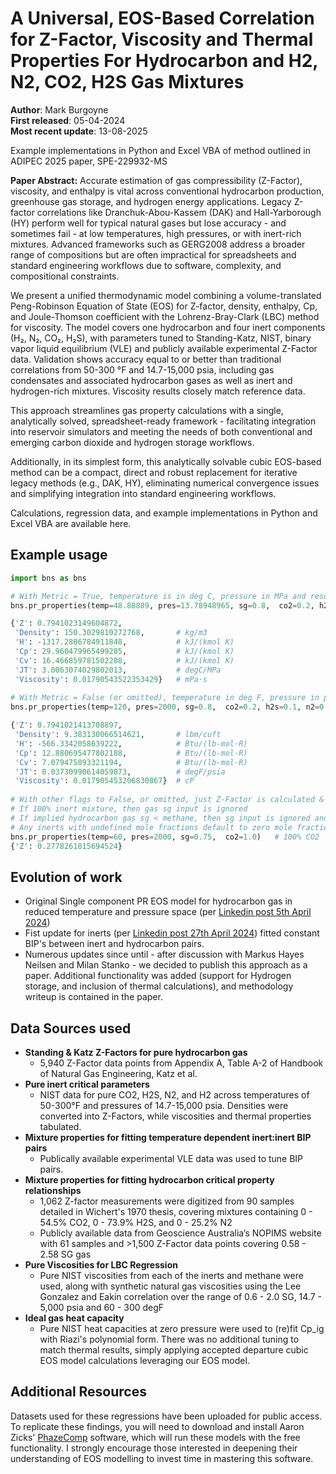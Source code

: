 # A Universal, EOS-Based Correlation for Z-Factor, Viscosity and Thermal Properties For Hydrocarbon and H2, N2, CO2, H2S Gas Mixtures

**Author**: Mark Burgoyne  
**First released**: 05-04-2024  
**Most recent update**: 13-08-2025

Example implementations in Python and Excel VBA of method outlined in ADIPEC 2025 paper, SPE-229932-MS

**Paper Abstract:** Accurate estimation of gas compressibility (Z-Factor), viscosity, and enthalpy is vital across conventional hydrocarbon production, greenhouse gas storage, and hydrogen energy applications. Legacy Z-factor correlations like Dranchuk-Abou-Kassem (DAK) and Hall-Yarborough (HY) perform well for typical natural gases but lose accuracy - and sometimes fail - at low temperatures, high pressures, or with inert-rich mixtures. Advanced frameworks such as GERG2008 address a broader range of compositions but are often impractical for spreadsheets and standard engineering workflows due to software, complexity, and compositional constraints.

We present a unified thermodynamic model combining a volume-translated Peng-Robinson Equation of State (EOS) for Z-factor, density, enthalpy, Cp, and Joule-Thomson coefficient with the Lohrenz-Bray-Clark (LBC) method for viscosity. The model covers one hydrocarbon and four inert components (H₂, N₂, CO₂, H₂S), with parameters tuned to Standing-Katz, NIST, binary vapor liquid equilibrium (VLE) and publicly available experimental Z-Factor data. Validation shows accuracy equal to or better than traditional correlations from 50-300 °F and 14.7-15,000 psia, including gas condensates and associated hydrocarbon gases as well as inert and hydrogen-rich mixtures. Viscosity results closely match reference data.

This approach streamlines gas property calculations with a single, analytically solved, spreadsheet-ready framework - facilitating integration into reservoir simulators and meeting the needs of both conventional and emerging carbon dioxide and hydrogen storage workflows.

Additionally, in its simplest form, this analytically solvable cubic EOS-based method can be a compact, direct and robust replacement for iterative legacy methods (e.g., DAK, HY), eliminating numerical convergence issues and simplifying integration into standard engineering workflows.

Calculations, regression data, and example implementations in Python and Excel VBA are available here.


## Example usage
```python
import bns as bns

# With Metric = True, temperature is in deg C, pressure in MPa and results are also in Metric units per below comments
bns.pr_properties(temp=48.88889, pres=13.78948965, sg=0.8,  co2=0.2, h2s=0.1, n2=0.02, h2=0.1, viscosity=True, density=True, thermo=True, Metric = True)

{'Z': 0.7941023149604872,            
 'Density': 150.3029810272768,       # kg/m3      
 'H': -1317.2886784911848,           # kJ/(kmol K)
 'Cp': 29.960479965499285,           # kJ/(kmol K)
 'Cv': 16.466859781502208,           # kJ/(kmol K)
 'JT': 3.0063074029802013,           # degC/MPa
 'Viscosity': 0.01790543522353429}   # mPa·s
 
# With Metric = False (or omitted), temperature in deg F, pressure in psia, and results return in Field units
bns.pr_properties(temp=120, pres=2000, sg=0.8,  co2=0.2, h2s=0.1, n2=0.02, h2=0.1, viscosity=True, density=True, thermo=True, Metric = False)

{'Z': 0.7941021413708897,          
 'Density': 9.383130066514621,       # lbm/cuft
 'H': -566.3342058639222,            # Btu/(lb-mol·R)
 'Cp': 12.880695477802188,           # Btu/(lb-mol·R)
 'Cv': 7.079475893321194,            # Btu/(lb-mol·R)
 'JT': 0.03730990614059873,          # degF/psia
 'Viscosity': 0.017905453206830867}  # cP
 
# With other flags to False, or omitted, just Z-Factor is calculated & returned
# If 100% inert mixture, then gas sg input is ignored
# If implied hydrocarbon gas sg < methane, then sg input is ignored and hydrocarbon MW set to methane.
# Any inerts with undefined mole fractions default to zero mole fraction
bns.pr_properties(temp=60, pres=2000, sg=0.75,  co2=1.0)   # 100% CO2
{'Z': 0.2778261815694524}


```

## Evolution of work
- Original Single component PR EOS model for hydrocarbon gas in reduced temperature and pressure space (per [Linkedin post 5th April 2024](https://www.linkedin.com/pulse/z-factors-natural-gas-simple-eos-based-approach-mark-burgoyne-aazrc))
- Fist update for inerts (per [Linkedin post 27th April 2024](https://www.linkedin.com/pulse/improving-single-component-peng-robinson-z-factor-inerts-burgoyne-zfxcc)) fitted constant BIP's between inert and hydrocarbon pairs.  
- Numerous updates since until - after discussion with Markus Hayes Neilsen and Milan Stanko - we decided to publish this approach as a paper. Additional functionality was added (support for Hydrogen storage, and inclusion of thermal calculations), and methodology writeup is contained in the paper.

## Data Sources used

- **Standing & Katz Z-Factors for pure hydrocarbon gas**
  - 5,940 Z-Factor data points from Appendix A, Table A-2 of Handbook of Natural Gas Engineering, Katz et al.  
- **Pure inert critical parameters**
  - NIST data for pure CO2, H2S, N2, and H2 across temperatures of 50-300°F and pressures of 14.7-15,000 psia. Densities were converted into Z-Factors, while viscosities and thermal properties tabulated.
- **Mixture properties for fitting temperature dependent inert:inert BIP pairs**
  - Publically available experimental VLE data was used to tune BIP pairs.
- **Mixture properties for fitting hydrocarbon critical property relationships**
  - 1,062 Z-factor measurements were digitized from 90 samples detailed in Wichert's 1970 thesis, covering mixtures containing 0 - 54.5% CO2, 0 - 73.9% H2S, and 0 - 25.2% N2
  - Publicly available data from Geoscience Australia’s NOPIMS website with 61 samples and >1,500 Z-Factor data points covering 0.58 - 2.58 SG gas
- **Pure Viscosities for LBC Regression**
  - Pure NIST viscosities from each of the inerts and methane were used, along with synthetic natural gas viscosities using the Lee Gonzalez and Eakin correlation over the range of 0.6 - 2.0 SG, 14.7 - 5,000 psia and 60 - 300 degF
- **Ideal gas heat capacity**
  - Pure NIST heat capacities at zero pressure were used to (re)fit Cp_ig with Riazi's polynomial form. There was no additional tuning to match thermal results, simply applying accepted departure cubic EOS model calculations leveraging our EOS model.




## Additional Resources

Datasets used for these regressions have been uploaded for public access. To replicate these findings, you will need to download and install Aaron Zicks' [PhazeComp](https://www.zicktech.com/phazecomp.html) software, which will run these models with the free functionality. I strongly encourage those interested in deepening their understanding of EOS modelling to invest time in mastering this software.
